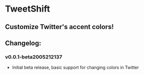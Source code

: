 # TweetShift
## Customize Twitter's accent colors!

## Changelog:

### v0.0.1-beta2005212137

* Initial beta release, basic support for changing colors in Twitter
